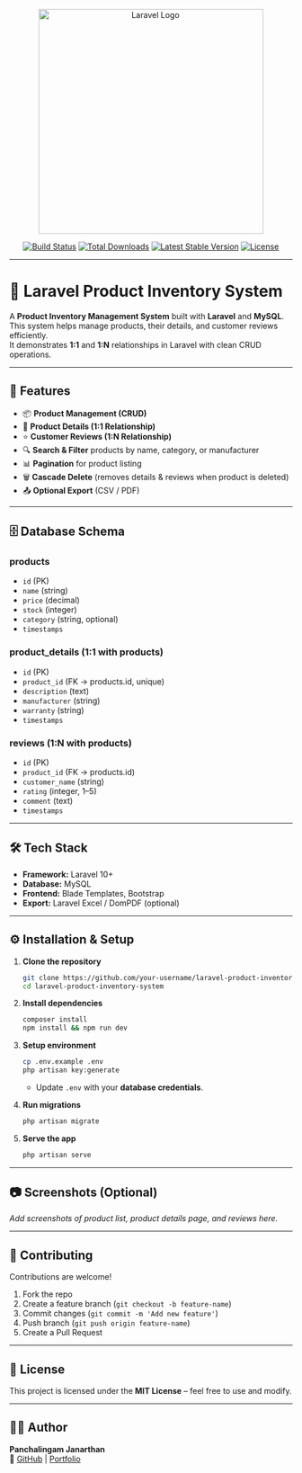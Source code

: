 <p align="center"><a href="https://laravel.com" target="_blank"><img src="https://raw.githubusercontent.com/laravel/art/master/logo-lockup/5%20SVG/2%20CMYK/1%20Full%20Color/laravel-logolockup-cmyk-red.svg" width="400" alt="Laravel Logo"></a></p>

<p align="center">
<a href="https://github.com/laravel/framework/actions"><img src="https://github.com/laravel/framework/workflows/tests/badge.svg" alt="Build Status"></a>
<a href="https://packagist.org/packages/laravel/framework"><img src="https://img.shields.io/packagist/dt/laravel/framework" alt="Total Downloads"></a>
<a href="https://packagist.org/packages/laravel/framework"><img src="https://img.shields.io/packagist/v/laravel/framework" alt="Latest Stable Version"></a>
<a href="https://packagist.org/packages/laravel/framework"><img src="https://img.shields.io/packagist/l/laravel/framework" alt="License"></a>
</p>

---

# 🛒 Laravel Product Inventory System

A **Product Inventory Management System** built with **Laravel** and **MySQL**.  
This system helps manage products, their details, and customer reviews efficiently.  
It demonstrates **1:1** and **1:N** relationships in Laravel with clean CRUD operations.  

---

## 🚀 Features
- 📦 **Product Management (CRUD)**
- 📝 **Product Details (1:1 Relationship)**
- ⭐ **Customer Reviews (1:N Relationship)**
- 🔍 **Search & Filter** products by name, category, or manufacturer
- 📊 **Pagination** for product listing
- 🗑️ **Cascade Delete** (removes details & reviews when product is deleted)
- 📤 **Optional Export** (CSV / PDF)

---

## 🗄️ Database Schema

### **products**
- `id` (PK)  
- `name` (string)  
- `price` (decimal)  
- `stock` (integer)  
- `category` (string, optional)  
- `timestamps`  

### **product_details** (1:1 with products)
- `id` (PK)  
- `product_id` (FK → products.id, unique)  
- `description` (text)  
- `manufacturer` (string)  
- `warranty` (string)  
- `timestamps`  

### **reviews** (1:N with products)
- `id` (PK)  
- `product_id` (FK → products.id)  
- `customer_name` (string)  
- `rating` (integer, 1–5)  
- `comment` (text)  
- `timestamps`  

---

## 🛠️ Tech Stack
- **Framework:** Laravel 10+  
- **Database:** MySQL  
- **Frontend:** Blade Templates, Bootstrap  
- **Export:** Laravel Excel / DomPDF (optional)  

---

## ⚙️ Installation & Setup

1. **Clone the repository**
   ```bash
   git clone https://github.com/your-username/laravel-product-inventory-system.git
   cd laravel-product-inventory-system
   ```

2. **Install dependencies**
   ```bash
   composer install
   npm install && npm run dev
   ```

3. **Setup environment**
   ```bash
   cp .env.example .env
   php artisan key:generate
   ```
   - Update `.env` with your **database credentials**.

4. **Run migrations**
   ```bash
   php artisan migrate
   ```

5. **Serve the app**
   ```bash
   php artisan serve
   ```

---

## 📷 Screenshots (Optional)
_Add screenshots of product list, product details page, and reviews here._

---

## 🤝 Contributing
Contributions are welcome!  
1. Fork the repo  
2. Create a feature branch (`git checkout -b feature-name`)  
3. Commit changes (`git commit -m 'Add new feature'`)  
4. Push branch (`git push origin feature-name`)  
5. Create a Pull Request  

---

## 📜 License
This project is licensed under the **MIT License** – feel free to use and modify.  

---

## 👨‍💻 Author
**Panchalingam Janarthan**  
🔗 [GitHub](https://github.com/kpj31) | [Portfolio](www.linkedin.com/in/janarthan-panchalingam)  
